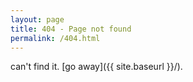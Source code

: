 ```yaml
---
layout: page
title: 404 - Page not found
permalink: /404.html
---
```


can't find it. [go away]({{ site.baseurl }}/).
